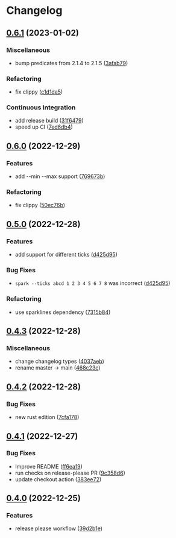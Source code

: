# Changelog

## [0.6.1](https://github.com/ekroon/spark-rs/compare/v0.6.0...v0.6.1) (2023-01-02)


### Miscellaneous

* bump predicates from 2.1.4 to 2.1.5 ([3afab79](https://github.com/ekroon/spark-rs/commit/3afab79cf7d1d5f9cfbb86158d85f492a2e2731a))


### Refactoring

* fix clippy ([c1d1da5](https://github.com/ekroon/spark-rs/commit/c1d1da5275c0323f47e51884e5771bd8eb56d94c))


### Continuous Integration

* add release build ([31f6479](https://github.com/ekroon/spark-rs/commit/31f64798afa7d66de309719eb81d9943d075db0c))
* speed up CI ([7ed6db4](https://github.com/ekroon/spark-rs/commit/7ed6db4a3490a59141311afca2b7a2e16cfb4b8a))

## [0.6.0](https://github.com/ekroon/spark-rs/compare/v0.5.0...v0.6.0) (2022-12-29)


### Features

* add --min --max support ([769673b](https://github.com/ekroon/spark-rs/commit/769673bf3d59aa40605e1aefe2de234c32d30aeb))


### Refactoring

* fix clippy ([50ec76b](https://github.com/ekroon/spark-rs/commit/50ec76b8a0da266d967949479bb1b2c867fee38b))

## [0.5.0](https://github.com/ekroon/spark-rs/compare/v0.4.3...v0.5.0) (2022-12-28)


### Features

* add support for different ticks ([d425d95](https://github.com/ekroon/spark-rs/commit/d425d95699c58f587d1321f6291dd0f644e2fee5))


### Bug Fixes

* `spark --ticks abcd 1 2 3 4 5 6 7 8` was incorrect ([d425d95](https://github.com/ekroon/spark-rs/commit/d425d95699c58f587d1321f6291dd0f644e2fee5))


### Refactoring

* use sparklines dependency ([7315b84](https://github.com/ekroon/spark-rs/commit/7315b843b2debf82b407762de2a8ad1954be3cb1))

## [0.4.3](https://github.com/ekroon/spark-rs/compare/v0.4.2...v0.4.3) (2022-12-28)


### Miscellaneous

* change changelog types ([4037aeb](https://github.com/ekroon/spark-rs/commit/4037aeb132c97369bcbf0889d9c8c20d5c845a9c))
* rename master -&gt; main ([468c23c](https://github.com/ekroon/spark-rs/commit/468c23c0ddc80aec67ed035ac22570f895173161))

## [0.4.2](https://github.com/ekroon/spark-rs/compare/v0.4.1...v0.4.2) (2022-12-28)


### Bug Fixes

* new rust edition ([7cfa178](https://github.com/ekroon/spark-rs/commit/7cfa1786c7ac3c06a715b0b5fb1b1478b016e6f2))

## [0.4.1](https://github.com/ekroon/spark-rs/compare/v0.4.0...v0.4.1) (2022-12-27)


### Bug Fixes

* Improve README ([ff6ea19](https://github.com/ekroon/spark-rs/commit/ff6ea19f3c466c697d10a147260a28b01e95a3cc))
* run checks on release-please PR ([9c358d6](https://github.com/ekroon/spark-rs/commit/9c358d62f645c0ca9f719f8351b484938c7ea5dd))
* update checkout action ([383ee72](https://github.com/ekroon/spark-rs/commit/383ee72fe589726894bda2c015d97c1dae16f201))

## [0.4.0](https://github.com/ekroon/spark-rs/compare/v0.3.0...v0.4.0) (2022-12-25)


### Features

* release please workflow ([39d2b1e](https://github.com/ekroon/spark-rs/commit/39d2b1e27c460b422412dab69c7f83f2b0ce20d6))
